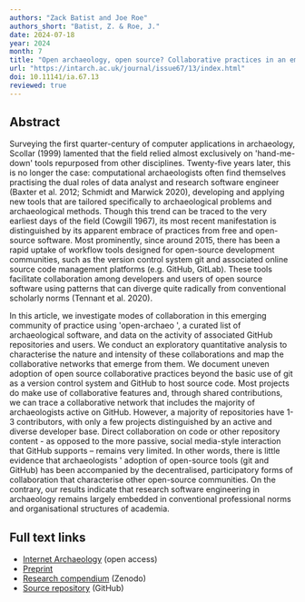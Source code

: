 ```yaml
---
authors: "Zack Batist and Joe Roe"
authors_short: "Batist, Z. & Roe, J."
date: 2024-07-18
year: 2024
month: 7
title: "Open archaeology, open source? Collaborative practices in an emerging community of archaeological software engineers"
url: "https://intarch.ac.uk/journal/issue67/13/index.html"
doi: 10.11141/ia.67.13
reviewed: true
---
```


## Abstract

Surveying the first quarter-century of computer applications in archaeology, Scollar (1999) lamented that the field relied almost exclusively on 'hand-me-down' tools repurposed from other disciplines. Twenty-five years later, this is no longer the case: computational archaeologists often find themselves practising the dual roles of data analyst and research software engineer (Baxter et al. 2012; Schmidt and Marwick 2020), developing and applying new tools that are tailored specifically to archaeological problems and archaeological methods. Though this trend can be traced to the very earliest days of the field (Cowgill 1967), its most recent manifestation is distinguished by its apparent embrace of practices from free and open-source software. Most prominently, since around 2015, there has been a rapid uptake of workflow tools designed for open-source development communities, such as the version control system git and associated online source code management platforms (e.g. GitHub, GitLab). These tools facilitate collaboration among developers and users of open source software using patterns that can diverge quite radically from conventional scholarly norms (Tennant et al. 2020).

In this article, we investigate modes of collaboration in this emerging community of practice using 'open-archaeo ', a curated list of archaeological software, and data on the activity of associated GitHub repositories and users. We conduct an exploratory quantitative analysis to characterise the nature and intensity of these collaborations and map the collaborative networks that emerge from them. We document uneven adoption of open source collaborative practices beyond the basic use of git as a version control system and GitHub to host source code. Most projects do make use of collaborative features and, through shared contributions, we can trace a collaborative network that includes the majority of archaeologists active on GitHub. However, a majority of repositories have 1-3 contributors, with only a few projects distinguished by an active and diverse developer base. Direct collaboration on code or other repository content - as opposed to the more passive, social media-style interaction that GitHub supports – remains very limited. In other words, there is little evidence that archaeologists ' adoption of open-source tools (git and GitHub) has been accompanied by the decentralised, participatory forms of collaboration that characterise other open-source communities. On the contrary, our results indicate that research software engineering in archaeology remains largely embedded in conventional professional norms and organisational structures of academia.

## Full text links

* [Internet Archaeology](https://intarch.ac.uk/journal/issue67/13/index.html) (open access)
* [Preprint](https://zackbatist.info/openarchaeo-collaboration/)
* [Research compendium](https://zenodo.org/doi/10.5281/zenodo.8393043) (Zenodo)
* [Source repository](https://github.com/zackbatist/openarchaeo-collaboration) (GitHub)
